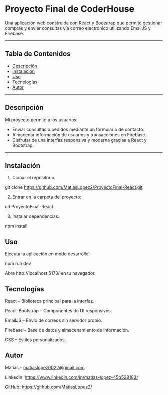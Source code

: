 # Proyecto Final de CoderHouse

Una aplicación web construida con React y Bootstrap que permite gestionar compras y enviar consultas vía correo electrónico utilizando EmailJS y Firebase.

---

## Tabla de Contenidos

- [Descripción](#descripción)
- [Instalación](#instalación)
- [Uso](#uso)
- [Tecnologías](#tecnologías)
- [Autor](#autor)

---

## Descripción

Mi proyecto permite a los usuarios:

- Enviar consultas o pedidos mediante un formulario de contacto.
- Almacenar información de usuarios y transacciones en Firebase.
- Disfrutar de una interfaz responsiva y moderna gracias a React y Bootstrap.

---

## Instalación

1. Clonar el repositorio:

git clone https://github.com/MatiasLopez2/ProyectoFinal-React.git

2. Entrar en la carpeta del proyecto:

cd ProyectoFinal-React

3. Instalar dependencias:

npm install



## Uso

Ejecuta la aplicación en modo desarrollo:

npm run dev

Abre http://localhost:5173/ en tu navegador.



## Tecnologías

React – Biblioteca principal para la interfaz.

React-Bootstrap – Componentes de UI responsivos.

EmailJS – Envío de correos sin servidor propio.

Firebase – Base de datos y almacenamiento de información.

CSS – Estilos personalizados.



## Autor

Matías – matiaslopez0022@gmail.com

Linkedin: https://www.linkedin.com/in/matias-lopez-45b528183/

GitHub: https://github.com/MatiasLopez2/